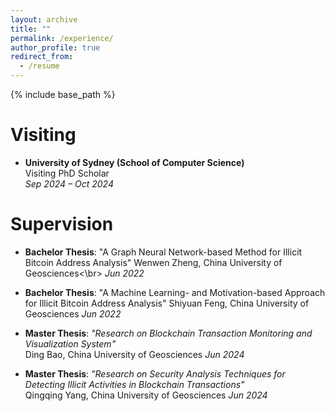 ```yaml
---
layout: archive
title: ""
permalink: /experience/
author_profile: true
redirect_from:
  - /resume
---
```


{% include base_path %}

# Visiting

- **University of Sydney (School of Computer Science)**  
  Visiting PhD Scholar  
  *Sep 2024 – Oct 2024*

# Supervision

- **Bachelor Thesis**: "A Graph Neural Network-based Method for Illicit Bitcoin Address Analysis" 
  Wenwen Zheng, China University of Geosciences<\br>
  *Jun 2022*

- **Bachelor Thesis**: "A Machine Learning- and Motivation-based Approach for Illicit Bitcoin Address Analysis" 
  Shiyuan Feng, China University of Geosciences 
  *Jun 2022*

- **Master Thesis**: *"Research on Blockchain Transaction Monitoring and Visualization System"*  
  Ding Bao, China University of Geosciences
  *Jun 2024*

- **Master Thesis**: *"Research on Security Analysis Techniques for Detecting Illicit Activities in Blockchain Transactions"*  
  Qingqing Yang, China University of Geosciences 
  *Jun 2024*




<!--# Visiting

* Visiting PhD Scholar, University of Sydney (School of Computer Science), Sep 2024 – Oct 2024

# Supervision

* *Wenwen Zheng*, **Bachelor Thesis**: "A Graph Neural Network-based Method for Illicit Bitcoin Address Analysis", China University of Geosciences, Wuhan, China, Jun. 2022
* *Shiyuan Feng*, **Bachelor Thesis**: "A Machine Learning- and Motivation-based Approach for Illicit Bitcoin Address Analysis", China University of Geosciences, Wuhan, China, Jun. 2022
* *Ding Bao*, **Master Thesis**: "Research on Blockchain Transaction Monitoring and Visualization System", China University of Geosciences, Wuhan, China, Jun. 2024
* *Qingqing Yang*, **Master Thesis**: "Research on Security Analysis Techniques for Detecting Illicit Activities in Blockchain Transactions", China University of Geosciences, Wuhan, China, Jun. 2024 -->
 


<!-- # Intership -->


  
